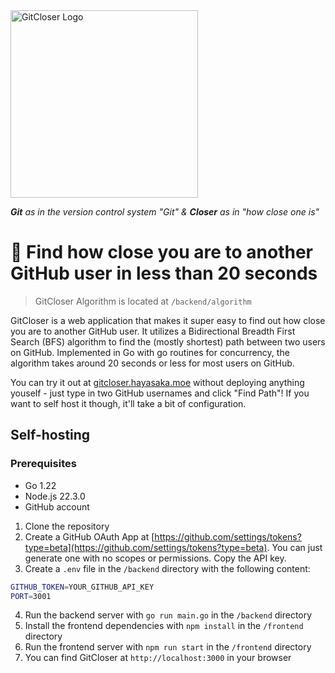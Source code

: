 <img src="https://github.com/jckli/gitcloser/blob/master/gitcloser.png" alt="GitCloser Logo" width="300"/>

_**Git** as in the version control system "Git" & **Closer** as in "how close one is"_

# 🔎 Find how close you are to another GitHub user in less than 20 seconds

> GitCloser Algorithm is located at `/backend/algorithm`

GitCloser is a web application that makes it super easy to find out how close you are to another GitHub user. It utilizes a Bidirectional Breadth First Search (BFS) algorithm to find the (mostly shortest) path between two users on GitHub. Implemented in Go with go routines for concurrency, the algorithm takes around 20 seconds or less for most users on GitHub.

You can try it out at [gitcloser.hayasaka.moe](https://gitcloser.hayasaka.moe) without deploying anything youself - just type in two GitHub usernames and click "Find Path"! If you want to self host it though, it'll take a bit of configuration.

## Self-hosting

### Prerequisites

- Go 1.22
- Node.js 22.3.0
- GitHub account

1. Clone the repository
2. Create a GitHub OAuth App at [https://github.com/settings/tokens?type=beta](https://github.com/settings/tokens?type=beta). You can just generate one with no scopes or permissions. Copy the API key.
3. Create a `.env` file in the `/backend` directory with the following content:

```bash
GITHUB_TOKEN=YOUR_GITHUB_API_KEY
PORT=3001
```

4. Run the backend server with `go run main.go` in the `/backend` directory
5. Install the frontend dependencies with `npm install` in the `/frontend` directory
6. Run the frontend server with `npm run start` in the `/frontend` directory
7. You can find GitCloser at `http://localhost:3000` in your browser
